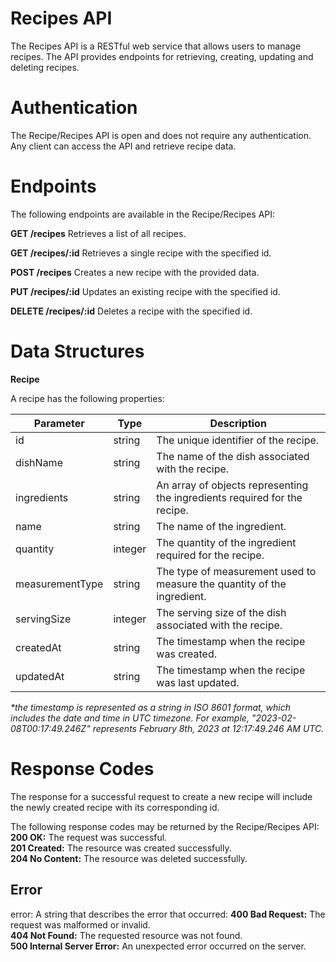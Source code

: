 # **Recipes API**

The Recipes API is a RESTful web service that allows users to manage recipes. The API provides endpoints for retrieving, creating, updating and deleting recipes.


# Authentication
The Recipe/Recipes API is open and does not require any authentication. Any client can access the API and retrieve recipe data.


# Endpoints
The following endpoints are available in the Recipe/Recipes API:

**GET /recipes**
Retrieves a list of all recipes.

**GET /recipes/:id**
Retrieves a single recipe with the specified id.

**POST /recipes**
Creates a new recipe with the provided data.

**PUT /recipes/:id**
Updates an existing recipe with the specified id.

**DELETE /recipes/:id**
Deletes a recipe with the specified id.


# Data Structures
**Recipe**

A recipe has the following properties:

| Parameter	| Type | Description |
| --- | --- | --- |
| id	| string	| The unique identifier of the recipe. |
| dishName	| string	| The name of the dish associated with the recipe. |
| ingredients	| string	| An array of objects representing the ingredients required for the recipe.  |
| name	| string	| The name of the ingredient. |
| quantity	| integer	| The quantity of the ingredient required for the recipe. |
| measurementType	| string	| The type of measurement used to measure the quantity of the ingredient. |
| servingSize	| integer	| The serving size of the dish associated with the recipe. |
| createdAt	| string	| The timestamp when the recipe was created. |
| updatedAt	| string	| The timestamp when the recipe was last updated. |

_*the timestamp is represented as a string in ISO 8601 format, which includes the date and time in UTC timezone. For example, "2023-02-08T00:17:49.246Z" represents February 8th, 2023 at 12:17:49.246 AM UTC._

# Response Codes
The response for a successful request to create a new recipe will include the newly created recipe with its corresponding id.

The following response codes may be returned by the Recipe/Recipes API:
**200 OK:** The request was successful.\
**201 Created:** The resource was created successfully.\
**204 No Content:** The resource was deleted successfully.

## Error
error: A string that describes the error that occurred:
**400 Bad Request:** The request was malformed or invalid.\
**404 Not Found:** The requested resource was not found.\
**500 Internal Server Error:** An unexpected error occurred on the server.
